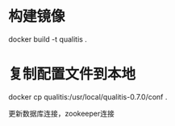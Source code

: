 <!--
 * @Author: wjn
 * @Date: 2020-03-11 13:23:36
 * @LastEditors: wjn
 * @LastEditTime: 2020-03-11 13:35:27
 -->

# 构建镜像
docker build -t qualitis .


# 复制配置文件到本地
docker cp qualitis:/usr/local/qualitis-0.7.0/conf .

更新数据库连接，zookeeper连接

